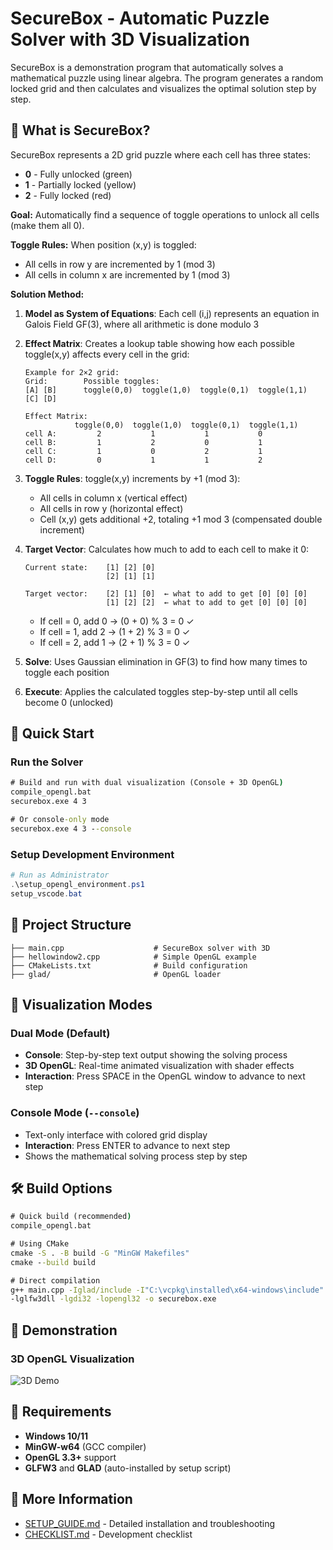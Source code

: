 # SecureBox - Automatic Puzzle Solver with 3D Visualization

SecureBox is a demonstration program that automatically solves a mathematical puzzle using linear algebra. The program generates a random locked grid and then calculates and visualizes the optimal solution step by step.

## 🧮 What is SecureBox?

SecureBox represents a 2D grid puzzle where each cell has three states:
- **0** - Fully unlocked (green)
- **1** - Partially locked (yellow) 
- **2** - Fully locked (red)

**Goal:** Automatically find a sequence of toggle operations to unlock all cells (make them all 0).

**Toggle Rules:** When position (x,y) is toggled:
- All cells in row y are incremented by 1 (mod 3)
- All cells in column x are incremented by 1 (mod 3)


**Solution Method:** 
1. **Model as System of Equations**: Each cell (i,j) represents an equation in Galois Field GF(3), where all arithmetic is done modulo 3

2. **Effect Matrix**: Creates a lookup table showing how each possible toggle(x,y) affects every cell in the grid:
   ```
   Example for 2×2 grid:
   Grid:        Possible toggles:
   [A] [B]      toggle(0,0)  toggle(1,0)  toggle(0,1)  toggle(1,1)
   [C] [D]      
   
   Effect Matrix:
              toggle(0,0)  toggle(1,0)  toggle(0,1)  toggle(1,1)
   cell A:         2           1           1           0
   cell B:         1           2           0           1  
   cell C:         1           0           2           1
   cell D:         0           1           1           2
   ```

3. **Toggle Rules**: toggle(x,y) increments by +1 (mod 3):
   - All cells in column x (vertical effect)
   - All cells in row y (horizontal effect)  
   - Cell (x,y) gets additional +2, totaling +1 mod 3 (compensated double increment)

4. **Target Vector**: Calculates how much to add to each cell to make it 0:
   ```
   Current state:    [1] [2] [0]
                     [2] [1] [1]
   
   Target vector:    [2] [1] [0]  ← what to add to get [0] [0] [0]
                     [1] [2] [2]  ← what to add to get [0] [0] [0]
   ```
   - If cell = 0, add 0 → (0 + 0) % 3 = 0 ✓
   - If cell = 1, add 2 → (1 + 2) % 3 = 0 ✓
   - If cell = 2, add 1 → (2 + 1) % 3 = 0 ✓

5. **Solve**: Uses Gaussian elimination in GF(3) to find how many times to toggle each position

6. **Execute**: Applies the calculated toggles step-by-step until all cells become 0 (unlocked)


## 🚀 Quick Start

### Run the Solver
```cmd
# Build and run with dual visualization (Console + 3D OpenGL)
compile_opengl.bat
securebox.exe 4 3

# Or console-only mode
securebox.exe 4 3 --console
```

### Setup Development Environment
```powershell
# Run as Administrator
.\setup_opengl_environment.ps1
setup_vscode.bat
```

## 📁 Project Structure

```
├── main.cpp                    # SecureBox solver with 3D 
├── hellowindow2.cpp            # Simple OpenGL example
├── CMakeLists.txt              # Build configuration
├── glad/                       # OpenGL loader
```

## 🎯 Visualization Modes

### Dual Mode (Default)
- **Console**: Step-by-step text output showing the solving process
- **3D OpenGL**: Real-time animated visualization with shader effects
- **Interaction**: Press SPACE in the OpenGL window to advance to next step

### Console Mode (`--console`)
- Text-only interface with colored grid display
- **Interaction**: Press ENTER to advance to next step
- Shows the mathematical solving process step by step

## 🛠 Build Options

```cmd
# Quick build (recommended)
compile_opengl.bat

# Using CMake
cmake -S . -B build -G "MinGW Makefiles"
cmake --build build

# Direct compilation
g++ main.cpp -Iglad/include -I"C:\vcpkg\installed\x64-windows\include" glad/src/gl.c -L"C:\vcpkg\installed\x64-windows\lib" 
-lglfw3dll -lgdi32 -lopengl32 -o securebox.exe 
```

## 🎨 Demonstration

### 3D OpenGL Visualization  
![3D Demo](media/OpenGL.gif)


## 🔧 Requirements

- **Windows 10/11**
- **MinGW-w64** (GCC compiler)
- **OpenGL 3.3+** support
- **GLFW3** and **GLAD** (auto-installed by setup script)

## 📖 More Information

- [SETUP_GUIDE.md](SETUP_GUIDE.md) - Detailed installation and troubleshooting
- [CHECKLIST.md](CHECKLIST.md) - Development checklist
